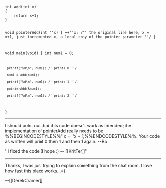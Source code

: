 <code>
int add(int x)
{
    return x+1;
}

void pointerAdd(int ''x)
{
     ++''x; /'' the original line here, x = x+1, just incremented x, a local copy of the pointer parameter ''/
}

void main(void)
{
     int num1 = 0;

     printf("%d\n", num1); /''prints 0 ''/

     num1 = add(num1);

     printf("%d\n", num1); /''prints 1 ''/

     pointerAdd(&num1);

     printf("%d\n", num1); /''prints 2 ''/
}
</code>

----

I should point out that this code doesn't work as intended; the implementation of pointerAdd really needs to be %%BEGINCODESTYLE%%''x = ''x + 1;%%ENDCODESTYLE%%.  Your code as written will print 0 then 1 and then 1 again. --Bo

''I fixed the code (I hope :) -- [[KritTer]]''

----

Thanks, I was just trying to explain something from the chat room.  I love how fast this place works...=)

--[[DerekCramer]]